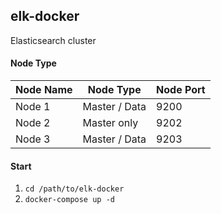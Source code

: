 ## elk-docker
Elasticsearch cluster 

#### Node Type

| Node Name | Node Type     | Node Port |
| ----------| ------------- | --------- |
| Node 1    | Master / Data |   9200    |
| Node 2    | Master only   |   9202    |
| Node 3    | Master / Data |   9203    |


#### Start

1. `cd /path/to/elk-docker`
2. `docker-compose up -d`